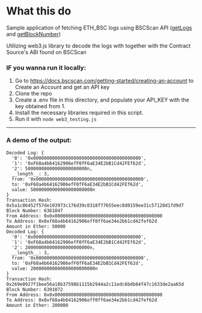 # What this do

Sample application of fetching ETH_BSC logs using BSCScan API ([getLogs](https://docs.bscscan.com/api-endpoints/logs) and [getBlockNumber](https://docs.bscscan.com/api-endpoints/blocks#get-block-number-by-timestamp))

Utilizing web3.js library to decode the logs with together with the Contract Source's ABI found on BSCScan

### IF you wanna run it locally:

1. Go to https://docs.bscscan.com/getting-started/creating-an-account to Create an Account and get an API key
2. Clone the repo
3. Create a .env file in this directory, and populate your API_KEY with the key obtained from 1.
4. Install the necessary libraries required in this script.
5. Run it with `node web3_testing.js`

---

### A demo of the output:

```shell
Decoded Log: {
  '0': '0x0000000000000000000000000000000000000000',
  '1': '0xF68a4b64162906efF0fF6aE34E2bB1Cd42FEf62d',
  '2': 50000000000000000000000n,
  __length__: 3,
  from: '0x0000000000000000000000000000000000000000',
  to: '0xF68a4b64162906efF0fF6aE34E2bB1Cd42FEf62d',
  value: 50000000000000000000000n
}
Transaction Hash: 0x5a1c86452f57de103973c176d39c0318f77655eec8d0159ee31c57120d1fd9d7
Block Number: 6361047
From Address: 0x0x0000000000000000000000000000000000000000
To Address: 0x0xf68a4b64162906eff0ff6ae34e2bb1cd42fef62d
Amount in Ether: 50000
Decoded Log: {
  '0': '0x0000000000000000000000000000000000000000',
  '1': '0xF68a4b64162906efF0fF6aE34E2bB1Cd42FEf62d',
  '2': 200000000000000000000000n,
  __length__: 3,
  from: '0x0000000000000000000000000000000000000000',
  to: '0xF68a4b64162906efF0fF6aE34E2bB1Cd42FEf62d',
  value: 200000000000000000000000n
}
Transaction Hash: 0x269e0927f1bee56a18b37598b1115b2944a2c11edc6bdb84f47c1633de2aa65d
Block Number: 6391072
From Address: 0x0x0000000000000000000000000000000000000000
To Address: 0x0xf68a4b64162906eff0ff6ae34e2bb1cd42fef62d
Amount in Ether: 200000
```
